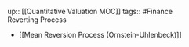 up:: [[Quantitative Valuation MOC]]
tags:: #Finance  
 Reverting Process
- [[Mean Reversion Process (Ornstein-Uhlenbeck)]]